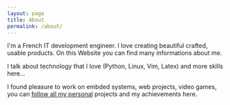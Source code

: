 ```yaml
---
layout: page
title: About
permalink: /about/
---
```

I'm a French IT development engineer. I love creating beautiful crafted, usable products. On this Website you can find many informations about me.

I talk about technology that I love (Python, Linux, Vim, Latex) and more skills here...

I found pleasure to work on embded systems, web projects, video games, you can [follow all my personal](https://github.com/4383) projects and my achievements here.
